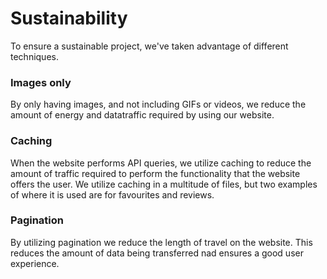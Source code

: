 # Sustainability
To ensure a sustainable project, we've taken advantage of different techniques.

### Images only
By only having images, and not including GIFs or videos, we reduce the amount of energy and datatraffic required by using our website.

### Caching
When the website performs API queries, we utilize caching to reduce the amount of traffic required to perform the functionality that the website offers the user. We utilize caching in a multitude of files, but two examples of where it is used are for favourites and reviews.

### Pagination
By utilizing pagination we reduce the length of travel on the website. This reduces the amount of data being transferred nad ensures a good user experience.